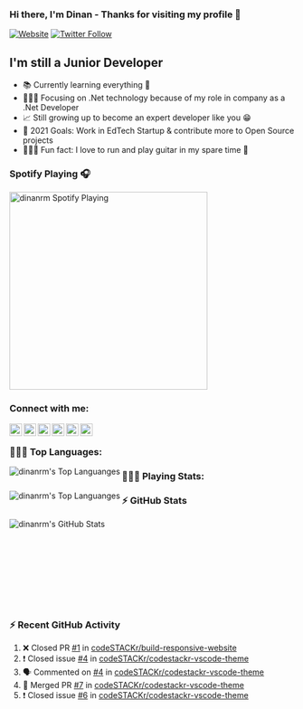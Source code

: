 ### Hi there, I'm Dinan - Thanks for visiting my profile 👋

[![Website](https://img.shields.io/website?label=codeSTACKr.com&style=for-the-badge&url=https%3A%2F%2Fcodestackr.com)](https://codestackr.com)
[![Twitter Follow](https://img.shields.io/twitter/follow/dinanrm?color=1DA1F2&logo=twitter&style=for-the-badge)](https://twitter.com/intent/follow?original_referer=https%3A%2F%2Fgithub.com%2Fdinanrm&screen_name=dinanrm)

## I'm still a Junior Developer

- 📚 Currently learning everything 🤣
- 👨🏻‍💻 Focusing on .Net technology because of my role in company as a .Net Developer
- 📈 Still growing up to become an expert developer like you 😁
- 🎯 2021 Goals: Work in EdTech Startup & contribute more to Open Source projects
- 🏃🏻‍♂️ Fun fact: I love to run and play guitar in my spare time 🎸

### Spotify Playing 🎧

[<img src="https://now-playing-codestackr.vercel.app/api/spotify-playing" alt="dinanrm Spotify Playing" width="350" />](https://open.spotify.com/user/swyqyimdc12jajde4vpwd2x1b)

### Connect with me:

[<img align="left" alt="dinanrm | Instagram" width="22px" src="https://cdn.jsdelivr.net/npm/simple-icons@v3/icons/instagram.svg" />][instagram]
[<img align="left" alt="dinanrm | LinkedIn" width="22px" src="https://cdn.jsdelivr.net/npm/simple-icons@v3/icons/linkedin.svg" />][linkedin]
[<img align="left" alt="dinanrm | gitlab" width="22px" src="https://cdn.jsdelivr.net/npm/simple-icons@v3/icons/gitlab.svg" />][gitlab]
[<img align="left" alt="dinanrm | YouTube" width="22px" src="https://cdn.jsdelivr.net/npm/simple-icons@v3/icons/youtube.svg" />][youtube]
[<img align="left" alt="dinanrm | Facebook" width="22px" src="https://cdn.jsdelivr.net/npm/simple-icons@v3/icons/facebook.svg" />][facebook]
[<img align="left" alt="dinanrm | Twitter" width="22px" src="https://cdn.jsdelivr.net/npm/simple-icons@v3/icons/twitter.svg" />][twitter]

<br />

### 👨🏻‍💻 Top Languages:

<img align="left" alt="dinanrm's Top Languanges" src="https://github-readme-stats.vercel.app/api/top-langs/?username=dinanrm" />

### 👨🏻‍💻 Playing Stats:

<img align="left" alt="dinanrm's Top Languanges" src="https://github-readme-stats.vercel.app/api/wakatime?username=dinanrm" />


### :zap: GitHub Stats
<img align="left" alt="dinanrm's GitHub Stats" src="https://github-readme-stats.vercel.app/api?username=dinanrm&show_icons=true&theme=react&count_private=true&include_all_commits=true" />

<br />
<br />
<br />
<br />
<br />
<br />
<br />
<br />
<br />

### :zap: Recent GitHub Activity
1. ❌ Closed PR [#1](https://github.com/codeSTACKr/build-responsive-website/pull/1) in [codeSTACKr/build-responsive-website](https://github.com/codeSTACKr/build-responsive-website)
2. ❗️ Closed issue [#4](https://github.com/codeSTACKr/codestackr-vscode-theme/issues/4) in [codeSTACKr/codestackr-vscode-theme](https://github.com/codeSTACKr/codestackr-vscode-theme)
3. 🗣 Commented on [#4](https://github.com/codeSTACKr/codestackr-vscode-theme/issues/4) in [codeSTACKr/codestackr-vscode-theme](https://github.com/codeSTACKr/codestackr-vscode-theme)
4. 🎉 Merged PR [#7](https://github.com/codeSTACKr/codestackr-vscode-theme/pull/7) in [codeSTACKr/codestackr-vscode-theme](https://github.com/codeSTACKr/codestackr-vscode-theme)
5. ❗️ Closed issue [#6](https://github.com/codeSTACKr/codestackr-vscode-theme/issues/6) in [codeSTACKr/codestackr-vscode-theme](https://github.com/codeSTACKr/codestackr-vscode-theme)


[website]: https://dinan.azurewebsites.net/
[facebook]: https://facebook.com/dinanrm21
[twitter]: https://twitter.com/dinanrm
[youtube]: https://youtube.com/dinanranggamaulana
[instagram]: https://instagram.com/dinan_rm
[linkedin]: https://linkedin.com/in/dinanrm
[gitlab]: https://gitlab.com/in/dinanrm